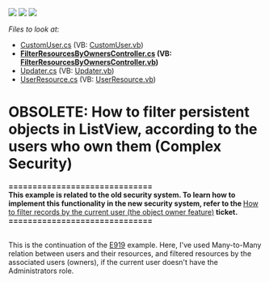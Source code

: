 <!-- default badges list -->
![](https://img.shields.io/endpoint?url=https://codecentral.devexpress.com/api/v1/VersionRange/134075530/13.2.3%2B)
[![](https://img.shields.io/badge/Open_in_DevExpress_Support_Center-FF7200?style=flat-square&logo=DevExpress&logoColor=white)](https://supportcenter.devexpress.com/ticket/details/E1231)
[![](https://img.shields.io/badge/📖_How_to_use_DevExpress_Examples-e9f6fc?style=flat-square)](https://docs.devexpress.com/GeneralInformation/403183)
<!-- default badges end -->
<!-- default file list -->
*Files to look at*:

* [CustomUser.cs](./CS/DXExample.Module/CustomUser.cs) (VB: [CustomUser.vb](./VB/DXExample.Module/CustomUser.vb))
* **[FilterResourcesByOwnersController.cs](./CS/DXExample.Module/FilterResourcesByOwnersController.cs) (VB: [FilterResourcesByOwnersController.vb](./VB/DXExample.Module/FilterResourcesByOwnersController.vb))**
* [Updater.cs](./CS/DXExample.Module/Updater.cs) (VB: [Updater.vb](./VB/DXExample.Module/Updater.vb))
* [UserResource.cs](./CS/DXExample.Module/UserResource.cs) (VB: [UserResource.vb](./VB/DXExample.Module/UserResource.vb))
<!-- default file list end -->
# OBSOLETE: How to filter persistent objects in ListView, according to the users who own them (Complex Security)


<p><strong>==============================<br />
</strong><strong>This example is related to the old security system. To learn how to implement this functionality in the new security system, refer to the </strong><a href="https://www.devexpress.com/Support/Center/p/Q430153">How to filter records by the current user (the object owner feature)</a><strong> ticket.</strong><strong><br />
==============================</strong></p><p><br />
This is the continuation of the <a href="https://www.devexpress.com/Support/Center/p/E919">E919</a> example. Here, I've used Many-to-Many relation between users and their resources, and filtered resources by the associated users (owners), if the current user doesn't have the Administrators role.</p>

<br/>


